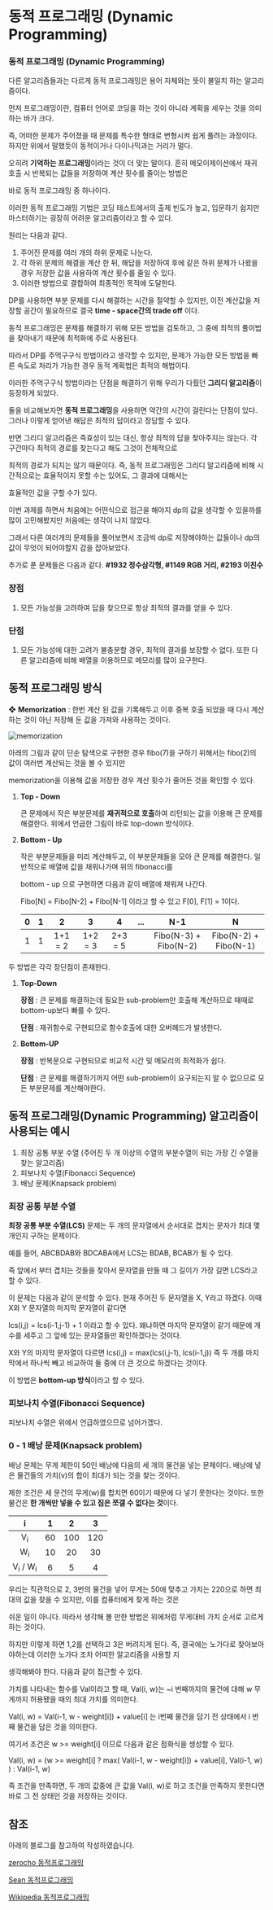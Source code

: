 # 동적 프로그래밍 (Dynamic Programming)



### 동적 프로그래밍 (Dynamic Programming)

다른 알고리즘들과는 다르게 동적 프로그래밍은 용어 자체와는 뜻이 불일치 하는 알고리즘이다. <br>

먼저 프로그래밍이란, 컴퓨터 언어로 코딩을 하는 것이 아니라 계획을 세우는 것을 의미하는 바가 크다. <br>

즉, 어떠한 문제가 주어졌을 때 문제를 특수한 형태로 변형시켜 쉽게 풀려는 과정이다. 하지만 위에서 말했듯이 동적이거나 다이나믹과는 거리가 멀다. <br>

오히려 **기억하는 프로그래밍**이라는 것이 더 맞는 말이다. 흔히 메모이제이션에서 재귀 호출 시 반복되는 값들을 저장하여 계산 횟수를 줄이는 방법은 <br>

바로 동적 프로그래밍 중 하나이다. <br>

이러한 동적 프로그래밍 기법은 코딩 테스트에서의 출제 빈도가 높고, 입문하기 쉽지만 마스터하기는 굉장히 어려운 알고리즘이라고 할 수 있다. <br>



원리는 다음과 같다. <br>

1. 주어진 문제를 여러 개의 하위 문제로 나눈다. 
2. 각 하위 문제의 해결을 계산 한 뒤, 해답을 저장하여 후에 같은 하위 문제가 나왔을 경우 저장한 값을 사용하여 계산 횟수를 줄일 수 있다.
3. 이러한 방법으로 결합하여 최종적인 목적에 도달한다.

DP를 사용하면 부분 문제를 다시 해결하는 시간을 절약할 수 있지만, 이전 계산값을 저장할 공간이 필요하므로 결국 **time - space간의 trade off** 이다. <br>

동적 프로그래밍은 문제를 해결하기 위해 모든 방법을 검토하고, 그 중에 최적의 풀이법을 찾아내기 때문에 최적화에 주로 사용된다. <br>

따라서 DP를 주먹구구식 방법이라고 생각할 수 있지만, 문제가 가능한 모든 방법을 빠른 속도로 처리가 가능한 경우 동적 계획법은 최적의 해법이다. <br>



이러한 주먹구구식 방법이라는 단점을 해결하기 위해 우리가 다뤘던 **그리디 알고리즘**이 등장하게 되었다. <br>

둘을 비교해보자면 **동적 프로그래밍**을 사용하면 약간의 시간이 걸린다는 단점이 있다. 그러나 이렇게 얻어낸 해답은 최적의 답이라고 장담할 수 있다. <br>

반면 그리디 알고리즘은 즉효성이 있는 대신, 항상 최적의 답을 찾아주지는 않는다. 각 구간마다 최적의 경로를 찾는다고 해도 그것이 전체적으로 <br>

최적의 경로가 되지는 않기 때문이다. 즉, 동적 프로그래밍은 그리디 알고리즘에 비해 시간적으로는 효율적이지 못할 수는 있어도, 그 결과에 대해서는 <br>

효율적인 값을 구할 수가 있다.



이번 과제를 하면서 처음에는 어떤식으로 접근을 해야지 dp의 값을 생각할 수 있을까를 많이 고민해봤지만 처음에는 생각이 나지 않았다. <br>

그래서 다른 여러개의 문제들을 풀어보면서 조금씩 dp로 저장해야하는 값들이나 dp의 값이 무엇이 되어야할지 감을 잡아보았다. <br>

추가로 푼 문제들은 다음과 같다. **#1932 정수삼각형, #1149 RGB 거리, #2193 이친수** <br>



### 장점

1. 모든 가능성을 고려하여 답을 찾으므로 항상 최적의 결과를 얻을 수 있다.  <br>



### 단점

1. 모든 가능성에 대한 고려가 불충분할 경우, 최적의 결과를 보장할 수 없다. 또한 다른 알고리즘에 비해 배열을 이용하므로 메모리를 많이 요구한다. <br>



## 동적 프로그래밍 방식

❖ **Memorization** : 한번 계산 된 값을 기록해두고 이후 중복 호출 되었을 때 다시 계산하는 것이 아닌 저장해 둔 값을 가져와 사용하는 것이다. 

![memorization](../images/DPmemorization.png)

아래의 그림과 같이 단순 탐색으로 구현한 경우 fibo(7)을 구하기 위해서는 fibo(2)의 값이 여러번 계산되는 것을 볼 수 있지만 <br>

memorization을 이용해 값을 저장한 경우 계산 횟수가 줄어든 것을 확인할 수 있다. <br>

1. **Top - Down**

   큰 문제에서 작은 부분문제를 **재귀적으로 호출**하여 리턴되는 값을 이용해 큰 문제를 해결한다. 위에서 언급한 그림이 바로 top-down 방식이다. <br>

2. **Bottom - Up**

   작은 부분문제들을 미리 계산해두고, 이 부분문제들을 모아 큰 문제를 해결한다. 일반적으로 배열에 값을 채워나가며 위의 fibonacci를 <br>

   bottom - up 으로 구현하면 다음과 같이 배열에 채워져 나간다. <br>

   Fibo[N] = Fibo[N-2] + Fibo[N-1] 이라고 할 수 있고 F[0], F[1] = 1이다. <br>

   |  0   |  1   |    2    |    3    |    4    | ...  |          N-1          |           N           |
   | :--: | :--: | :-----: | :-----: | :-----: | :--: | :-------------------: | :-------------------: |
   |  1   |  1   | 1+1 = 2 | 1+2 = 3 | 2+3 = 5 |      | Fibo(N-3) + Fibo(N-2) | Fibo(N-2) + Fibo(N-1) |



두 방법은 각각 장단점이 존재한다. <br>

1. **Top-Down** 

   **장점** : 큰 문제를 해결하는데 필요한 sub-problem만 호출해 계산하므로 때때로 bottom-up보다 빠를 수 있다. <br>

   **단점** : 재귀함수로 구현되므로 함수호출에 대한 오버헤드가 발생한다. <br>

2. **Bottom-UP**

   **장점** : 반복문으로 구현되므로 비교적 시간 및 메모리의 최적화가 쉽다. <br>

   **단점** : 큰 문제를 해결하기까지 어떤 sub-problem이 요구되는지 알 수 없으므로 모든 부분문제를 계산해야한다. <br>

   

## 동적 프로그래밍(Dynamic Programming) 알고리즘이 사용되는 예시 

1. 최장 공통 부분 수열 (주어진 두 개 이상의 수열의 부분수열이 되는 가장 긴 수열을 찾는 알고리즘)
2. 피보나치 수열(Fibonacci Sequence)
3. 배낭 문제(Knapsack problem)



### 최장 공통 부분 수열

**최장 공통 부분 수열(LCS)** 문제는 두 개의 문자열에서 순서대로 겹치는 문자가 최대 몇 개인지 구하는 문제이다. <br>

예를 들어, ABCBDAB와 BDCABA에서 LCS는 BDAB, BCAB가 될 수 있다.  <br>

즉 앞에서 부터 겹치는 것들을 찾아서 문자열을 만들 때 그 길이가 가장 길면 LCS라고 할 수 있다. <br>

이 문제는 다음과 같이 분석할 수 있다. 현재 주어진 두 문자열을 X, Y라고 하겠다. 이때 X와 Y 문자열의 마지막 문자열이 같다면 <br>

lcs(i,j) = lcs(i-1,j-1) + 1 이라고 할 수 있다. 왜냐하면 마지막 문자열이 같기 때문에 개수를 세주고 그 앞에 있는 문자열들만 확인하겠다는 것이다. <br>

X와 Y의 마지막 문자열이 다르면 lcs(i,j) = max(lcs(i,j-1), lcs(i-1,j)) 즉 두 개를 마지막에서 하나씩 빼고 비교하여 둘 중에 더 큰 것으로 하겠다는 것이다. <br>

이 방법은 **bottom-up 방식**이라고 할 수 있다.



### 피보나치 수열(Fibonacci Sequence)

피보나치 수열은 위에서 언급하였으므로 넘어가겠다. 



### 0 - 1 배낭 문제(Knapsack problem)

배낭 문제는 무게 제한이 50인 배낭에 다음의 세 개의 물건을 넣는 문제이다. 배낭에 넣은 물건들의 가치(v)의 합이 최대가 되는 것을 찾는 것이다. <br>

제한 조건은 세 문건의 무게(w)를 합치면 60이기 때문에 다 넣기 못한다는 것이다. 또한 물건은 **한 개씩만 넣을 수 있고 짐은 쪼갤 수 없다는 것**이다. <br>

|               i               |  1   |  2   |  3   |
| :---------------------------: | :--: | :--: | :--: |
|         V<sub>i</sub>         |  60  | 100  | 120  |
|         W<sub>i</sub>         |  10  |  20  |  30  |
| V<sub>i</sub> / W<sub>i</sub> |  6   |  5   |  4   |

  우리는 직관적으로 2, 3번의 물건을 넣어 무게는 50에 맞추고 가치는 220으로 하면 최대의 값을 찾을 수 있지만, 이를 컴퓨터에게 찾게 하는 것은 <br>

쉬운 일이 아니다. 따라서 생각해 볼 만한 방법은 위에처럼 무게대비 가치 순서로 고르게 하는 것이다. <br>

하지만 이렇게 하면 1,2를 선택하고 3은 버려지게 된다. 즉, 결국에는 노가다로 찾아보아야하는데 이러한 노가다 조차 어떠한 알고리즘을 사용할 지 <br>

생각해봐야 한다. 다음과 같이 접근할 수 있다. <br>

가치를 나타내는 함수를 Val이라고 할 때, Val(i, w)는 ~i 번째까지의 물건에 대해 w 무게까지 허용됐을 때의 최대 가치를 의미한다. <br>

Val(i, w) = Val(i-1, w - weight[i]) + value[i] 는 i번째 물건을 담기 전 상태에서 i 번째 물건을 담은 것을 의미한다. <br>

여기서 조건은 w >= weight[i] 이므로 다음과 같은 점화식을 생성할 수 있다. <br>

Val(i, w) = (w >= weight[i] ? max( Val(i-1, w - weight[i]) + value[i],  Val(i-1, w) ) : Val(i-1, w) <br>

즉 조건을 만족하면, 두 개의 값중에 큰 값을 Val(i, w)로 하고 조건을 만족하지 못한다면 바로 그 전 상태인 것을 저장하는 것이다. <br>



## 참조 

아래의 블로그를 참고하여 작성하였습니다. <br>

[zerocho 동적프로그래밍](https://www.zerocho.com/category/Algorithm/post/584b979a580277001862f182) <br>

[Sean 동적프로그래밍](https://os94.tistory.com/94)<br>

[Wikipedia 동적프로그래밍](https://ko.wikipedia.org/wiki/%EB%8F%99%EC%A0%81_%EA%B3%84%ED%9A%8D%EB%B2%95) <br>

